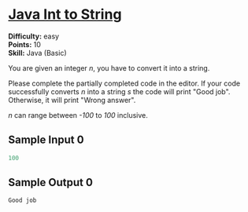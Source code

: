 # [Java Int to String](https://www.hackerrank.com/challenges/java-int-to-string/problem)

**Difficulty:** easy
</br>**Points:** 10
</br>**Skill:** Java (Basic)

You are given an integer _n_, you have to convert it into a string.

Please complete the partially completed code in the editor. If your code successfully converts _n_ into a string _s_ the code will print "Good job". Otherwise, it will print "Wrong answer".

_n_ can range between _-100_ to _100_ inclusive.

## Sample Input 0
````java
100
````

## Sample Output 0
````java
Good job
````
